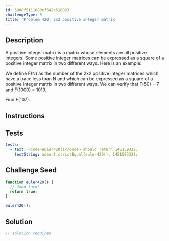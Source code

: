 ```yaml
---
id: 5900f5111000cf542c510023
challengeType: 5
title: 'Problem 420: 2x2 positive integer matrix'
---
```


## Description
<section id='description'>
A positive integer matrix is a matrix whose elements are all positive integers.
Some positive integer matrices can be expressed as a square of a positive integer matrix in two different ways. Here is an example:





We define F(N) as the number of the 2x2 positive integer matrices which have a trace less than N and which can be expressed as a square of a positive integer matrix in two different ways.
We can verify that F(50) = 7 and F(1000) = 1019.



Find F(107).
</section>

## Instructions
<section id='instructions'>

</section>

## Tests
<section id='tests'>

```yml
tests:
  - text: <code>euler420()</code> should return 145159332.
    testString: assert.strictEqual(euler420(), 145159332);

```

</section>

## Challenge Seed
<section id='challengeSeed'>

<div id='js-seed'>

```js
function euler420() {
  // Good luck!
  return true;
}

euler420();
```

</div>



</section>

## Solution
<section id='solution'>

```js
// solution required
```
</section>
